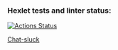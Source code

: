 ### Hexlet tests and linter status:
[![Actions Status](https://github.com/Shalygin-Sergey/frontend-project-12/workflows/hexlet-check/badge.svg)](https://github.com/Shalygin-Sergey/frontend-project-12/actions)

[Chat-sluck](https://hexlet-chat-7e1y.onrender.com)
